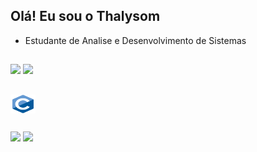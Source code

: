 ## Olá! Eu sou o Thalysom

- Estudante de Analise e Desenvolvimento de Sistemas
 ##
 <div>
 <img height="130em" src="https://github-readme-stats.vercel.app/api?username=subfall&show_icons=true&hide=contribs,prs&cache_seconds=86400&theme=chartreuse-dark"/>
 <img height="130em" src="https://github-readme-stats.vercel.app/api/pin/?username=subfall&repo=subfall&cache_seconds=86400&theme=chartreuse-dark"/>
 </div>
 
 ##
 
<div>
 <a href="https://github.com/SubFall">
 <img align="center" alt="Thalysom-C" height="30" width="40" src="https://raw.githubusercontent.com/devicons/devicon/master/icons/c/c-original.svg">
 </div>
  
 ##
  
 <div> 
  <a href="https://instagram.com/thalysom_wolfgram/" target="_blank"><img src="https://img.shields.io/badge/-Instagram-%23E4405F?style=for-the-badge&logo=instagram&logoColor=white" target="_blank"></a>
  <a href="https://www.linkedin.com/in/thalysom-wolfgram/" target="_blank"><img src="https://img.shields.io/badge/-LinkedIn-%230077B5?style=for-the-badge&logo=linkedin&logoColor=white" target="_blank"></a>
  </div>
